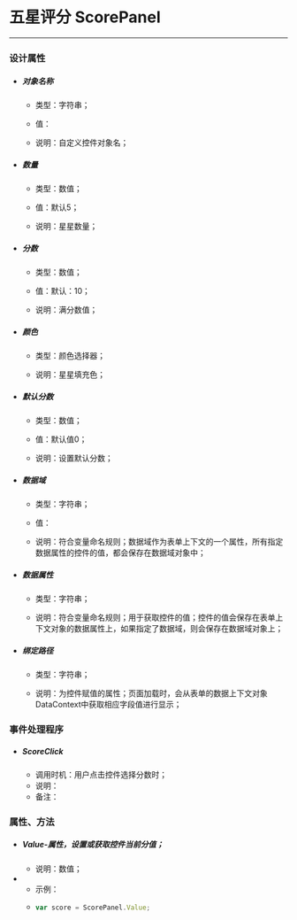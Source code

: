 # 五星评分 ScorePanel

---

##### 

### 设计属性

* ##### 对象名称

  * 类型：字符串；

  * 值：

  * 说明：自定义控件对象名；
* ##### 数量

  * 类型：数值；

  * 值：默认5；

  * 说明：星星数量；
* ##### 分数

  * 类型：数值；

  * 值：默认：10；

  * 说明：满分数值；
* ##### 颜色

  * 类型：颜色选择器；

  * 说明：星星填充色；
* ##### 默认分数

  * 类型：数值；

  * 值：默认值0；

  * 说明：设置默认分数；
* ##### 数据域

  * 类型：字符串；

  * 值：

  * 说明：符合变量命名规则；数据域作为表单上下文的一个属性，所有指定数据属性的控件的值，都会保存在数据域对象中；
* ##### 数据属性

  * 类型：字符串；

  * 说明：符合变量命名规则；用于获取控件的值；控件的值会保存在表单上下文对象的数据属性上，如果指定了数据域，则会保存在数据域对象上；
* ##### 绑定路径

  * 类型：字符串；

  * 说明：为控件赋值的属性；页面加载时，会从表单的数据上下文对象DataContext中获取相应字段值进行显示；

### 事件处理程序

* ##### ScoreClick

  * 调用时机：用户点击控件选择分数时；
  * 说明：
  * 备注：

### 属性、方法

* ##### Value-属性，设置或获取控件当前分值；

  * 说明：数值；
* * 示例：
  * ```js
    var score = ScorePanel.Value;
    ```



